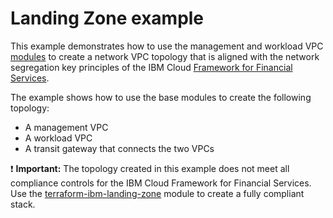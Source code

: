 # Landing Zone example

This example demonstrates how to use the management and workload VPC [modules](https://github.com/terraform-ibm-modules/terraform-ibm-landing-zone-vpc/tree/main/modules) to create a network VPC topology that is aligned with the network segregation key principles of the IBM Cloud [Framework for Financial Services](https://cloud.ibm.com/docs/framework-financial-services?topic=framework-financial-services-vpc-architecture-connectivity-overview).

The example shows how to use the base modules to create the following topology:
- A management VPC
- A workload VPC
- A transit gateway that connects the two VPCs

:exclamation: **Important:** The topology created in this example does not meet all compliance controls for the IBM Cloud Framework for Financial Services. Use the [terraform-ibm-landing-zone](https://github.com/terraform-ibm-modules/terraform-ibm-landing-zone) module to create a fully compliant stack.
